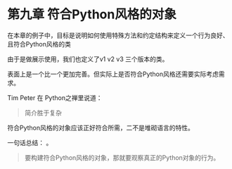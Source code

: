 # 第九章 符合Python风格的对象

在本章的例子中，目标是说明如何使用特殊方法和约定结构来定义一个行为良好、且符合Python风格的类

由于是做展示使用，我们也定义了v1 v2 v3 三个版本的类。

表面上是一个比一个更加完善。但实际上是否符合Python风格还需要实际考虑需求。

Tim Peter 在 Python之禅里说道：

> 简介胜于复杂

符合Python风格的对象应该正好符合所需，二不是堆砌语言的特性。

一句话总结：
。
> 要构建符合Python风格的对象，那就要观察真正的Python对象的行为。
